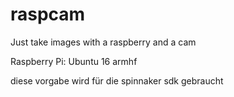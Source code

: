 # raspcam

Just take images with a raspberry and a cam

Raspberry Pi: Ubuntu 16 armhf 

diese vorgabe wird für die spinnaker sdk gebraucht